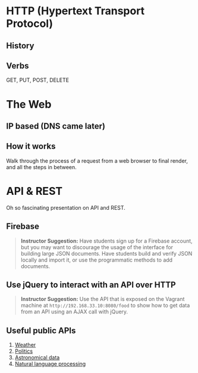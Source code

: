 # HTTP (Hypertext Transport Protocol)

## History

## Verbs

GET, PUT, POST, DELETE

# The Web

## IP based (DNS came later)

## How it works

Walk through the process of a request from a web browser to final render, and all the steps in between.

# API & REST

Oh so fascinating presentation on API and REST.

## Firebase

> **Instructor Suggestion:** 
> Have students sign up for a Firebase account, but you may want to discourage the usage of the interface for building large JSON documents. Have students build and verify JSON locally and import it, or use the programmatic methods to add documents.

## Use jQuery to interact with an API over HTTP

> **Instructor Suggestion:** 
> Use the API that is exposed on the Vagrant machine at `http://192.168.33.10:8080/food` to show how to get data from an API using an AJAX call with jQuery.


## Useful public APIs

1. [Weather](https://www.mashape.com/george-vustrey/ultimate-weather-forecasts)
1. [Politics](https://sunlightfoundation.com/api/)
1. [Astronomical data](https://www.mashape.com/helioviewer-project/helioviewer-v1)
1. [Natural language processing](https://www.mashape.com/loudelement/free-natural-language-processing-service)


